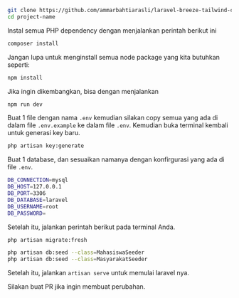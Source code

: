 ```bash
git clone https://github.com/ammarbahtiarasli/laravel-breeze-tailwind-crud-sederhana.git 'project-name'
cd project-name
```
Instal semua PHP dependency dengan menjalankan perintah berikut ini
```bash
composer install
```
Jangan lupa untuk menginstall semua node package yang kita butuhkan seperti:
```bash
npm install 
```
Jika ingin dikembangkan, bisa dengan menjalankan
```bash
npm run dev
```

Buat 1 file dengan nama `.env` kemudian silakan copy semua yang ada di dalam file `.env.example` ke dalam file `.env`. Kemudian buka terminal kembali untuk generasi key baru.
```bash
php artisan key:generate
```
Buat 1 database, dan sesuaikan namanya dengan konfirgurasi yang ada di file `.env`.
```bash
DB_CONNECTION=mysql
DB_HOST=127.0.0.1
DB_PORT=3306
DB_DATABASE=laravel
DB_USERNAME=root
DB_PASSWORD=
```
Setelah itu, jalankan perintah berikut pada terminal Anda.
```bash
php artisan migrate:fresh

php artisan db:seed --class=MahasiswaSeeder
php artisan db:seed --class=MasyarakatSeeder
```
Setelah itu, jalankan `artisan serve` untuk memulai laravel nya.

Silakan buat PR jika ingin membuat perubahan.
